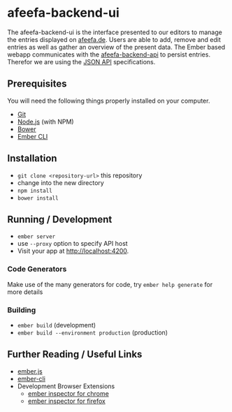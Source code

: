 # afeefa-backend-ui

The afeefa-backend-ui is the interface presented to our editors to manage the entries displayed on [afeefa.de](https://afeefa.de). Users are able to add, remove and edit entries as well as gather an overview of the present data.
The Ember based webapp communicates with the [afeefa-backend-api](https://github.com/AfeefaDe/afeefa-backend-api) to persist entries. Therefor we are using the [JSON API](http://jsonapi.org/) specifications.

## Prerequisites

You will need the following things properly installed on your computer.

* [Git](http://git-scm.com/)
* [Node.js](http://nodejs.org/) (with NPM)
* [Bower](http://bower.io/)
* [Ember CLI](http://ember-cli.com/)

## Installation

* `git clone <repository-url>` this repository
* change into the new directory
* `npm install`
* `bower install`

## Running / Development

* `ember server`
* use `--proxy` option to specify API host
* Visit your app at [http://localhost:4200](http://localhost:4200).

### Code Generators

Make use of the many generators for code, try `ember help generate` for more details

### Building

* `ember build` (development)
* `ember build --environment production` (production)

## Further Reading / Useful Links

* [ember.js](http://emberjs.com/)
* [ember-cli](http://ember-cli.com/)
* Development Browser Extensions
  * [ember inspector for chrome](https://chrome.google.com/webstore/detail/ember-inspector/bmdblncegkenkacieihfhpjfppoconhi)
  * [ember inspector for firefox](https://addons.mozilla.org/en-US/firefox/addon/ember-inspector/)

